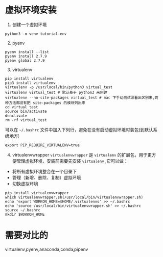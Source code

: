# 虚拟环境安装
1. 创建一个虚拟环境
```shell
python3 -m venv tutorial-env
```
2. pyenv
```shell
pyenv install --list
pyenv install 2.7.9
pyenv global 2.7.9
```

3. virtualenv
```shell
pip install virtualenv
pip3 install virtualenv
virtualenv -p /usr/local/bin/python3 virtual_test
virtualenv virtual_test # 默认基于 python3 来创建 
virtualenv --no-site-packages virtual_test # mac 下手动测试没看出区别来,两种方法都没有把 site-packages 的模块列出来 
cd virtual_test
source bin/activate
deactivate
rm -rf virtual_test
```
可以在 `~/.bashrc` 文件中加入下列行，避免在没有启动虚拟环境时装包(到默认系统地方)
```shell
export PIP_REQUIRE_VIRTUALENV=true
```
4. virtualenvwrapper
`virtualenvwrapper` 是 `virtualenv` 的扩展包，用于更方便管理虚拟环境，安装前需要先安装 `virtualenv` ,它可以做：

* 将所有虚拟环境整合在一个目录下
* 管理（新增、删除、复制）虚拟环境
* 切换虚拟环境 

```shell
pip install virtualenvwrapper
which virtualenvwrapper.sh(/usr/local/bin/virtualenvwrapper.sh)
echo 'export WORKON_HOME=$HOME/.virtualenvs' >> ~/.bashrc
echo 'source /usr/local/bin/virtualenvwrapper.sh' >> ~/.bashrc
source ~/.bashrc
mkdir $WORKON_HOME
```

# 需要对比的
virtualenv,pyenv,anaconda,conda,pipenv